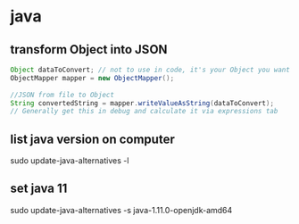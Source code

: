 # java

## transform Object into JSON

```JAVA
Object dataToConvert; // not to use in code, it's your Object you want to convert
ObjectMapper mapper = new ObjectMapper();
    
//JSON from file to Object
String convertedString = mapper.writeValueAsString(dataToConvert);
// Generally get this in debug and calculate it via expressions tab
```

## list java version on computer
sudo update-java-alternatives -l

## set java 11
sudo update-java-alternatives -s java-1.11.0-openjdk-amd64